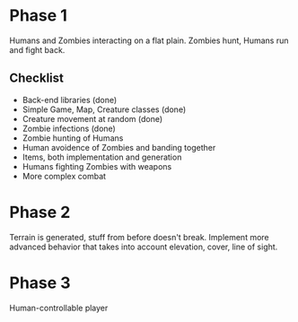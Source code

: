 Phase 1
=======

Humans and Zombies interacting on a flat plain. Zombies hunt, Humans run and fight back.

Checklist
---------

 * Back-end libraries (done)
 * Simple Game, Map, Creature classes (done)
 * Creature movement at random (done)
 * Zombie infections (done)
 * Zombie hunting of Humans
 * Human avoidence of Zombies and banding together
 * Items, both implementation and generation
 * Humans fighting Zombies with weapons
 * More complex combat


Phase 2
=======

Terrain is generated, stuff from before doesn't break. Implement more advanced behavior
that takes into account elevation, cover, line of sight.


Phase 3
=======

Human-controllable player
